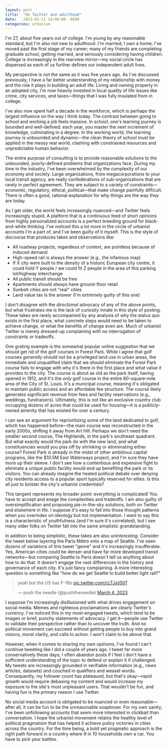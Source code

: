 ```yaml
---
layout: post
title:  "On Twitter and adulthood"
date:   2023-03-11 14:00:00 -0600
categories: urbanism
---
```


I'm 27, about five years out of college. I'm young by any reasonable standard, but I'm also not new to adulthood. I'm married; I own a home; I've moved past the first stage of my career; many of my friends are completing graduate school, getting married, and seriously considering having children. College is increasingly in the rearview mirror—my social circle has dispersed as each of us further defines our independent adult lives.
 
My perspective is not the same as it was five years ago. As I've discussed previously, I have a far better understanding of my relationship with money and the role it plays in building an adult life. Living and owning property in an adopted city, I'm now heavily invested in local quality of life issues like crime, city services, and taxes—things that I was fully insulated from in college. 

I've also now spent half a decade in the workforce, which is perhaps the largest influence on the way I think today. The contrast between going to school and working a job feels massive. In school, one's learning journey is bounded and well-defined; each year, you master the next increment of knowledge, culminating in a degree. In the working world, the learning journey is unbounded and dynamic—the clean theory of school must be applied in the messy real world, clashing with constrained resources and unpredictable human behavior.

The entire purpose of consulting is to provide reasonable solutions to the unbounded, poorly-defined problems that organizations face. During my time in the industry, I've been overwhelmed by the complexity of our economy and society. Large organizations, from megacorporations to your local transit agency, are really confederations of sub-organizations that are rarely in perfect agreement. They are subject to a variety of constraints—economic, regulatory, ethical, political—that make change painfully difficult. There is often a good, rational explanation for why things are the way they are today.

As I get older, the world feels increasingly nuanced—and Twitter feels increasingly stupid. A platform that is a continuous feed of short opinions from highly personalized accounts is a perfect breeding ground for black-and-white thinking. I've noticed this a lot more in the circle of urbanist accounts I'm a part of, and I've been guilty of it myself. This is the style of discourse that produces takes and observations like:

* All roadway projects, regardless of context, are pointless because of induced demand
* High-speed rail is always the answer (e.g., the infamous map)
* If X city were built to the density of a historic European city centre, it could hold Y people / we could fit Z people in the area of this parking lot/highway interchange
* All public transit should be free
* Apartments should always have ground-floor retail
* Sunbelt cities are not "real" cities
* Land value tax is the answer (I'm extremely guilty of this one)

I don't disagree with the *directional* advocacy of any of the above points, but what frustrates me is the lack of curiosity innate in this style of posting. These takes are rarely accompanied by any analysis of why the status quo exists in the first place, what concrete steps would need to be taken to achieve change, or what the benefits of change even are. Much of urbanist Twitter is merely dressed-up complaining with no interrogation of constraints or tradeoffs.

One grating example is the somewhat popular online suggestion that we should get rid of the golf courses in Forest Park. While I agree that golf courses *generally* should not be a privileged land use in urban areas, the immediate and unqualified claim that we should eliminate the Forest Park course fails to engage with why it's there in the first place and what value it provides to the city. The course is about as old as the park itself, having opened in 1912, and it's the *only* golf course in the entire 60-square-mile area of the City of St. Louis. It's a municipal course, meaning it's obligated to maintain public access and an affordable fee structure. The course likely generates significant revenue from fees and facility reservations (e.g., weddings, fundraisers). Ultimately, this is not like an exclusive country club occupying dozens of acres that could be used for housing—it is a publicly-owned amenity that has existed for over a century.

I can see an argument for reprioritizing some of the land dedicated to golf, which has happened before—the main course was reconstructed in the early 2000s, shifting it away from Art Hill. Perhaps we don't need the smaller second course, The Highlands, in the park's southeast quadrant. But what exactly would the park do with the new land, and what constituencies would you piss off by shrinking or elimninating either course? Forest Park is already in the midst of other ambitious capital programs, like the $10.5M East Waterways project, and I'm sure they have more up their sleeve. I don't see how a contentious and expensive fight to eliminate a unique public facility would end up benefiting the park or its visitors. You can already imagine the heated political debate over denying city residents access to a popular sport typically reserved for elites. Is this all just to bolster the city's urbanist credentials?

This tangent represents my broader point: everything is complicated! You have to accept and enage the complexities and tradeoffs. I am also guilty of oversimplification and proposing pie-in-the-sky solutions, both on Twitter and elsewhere in life. I suppose it's easy to fall into those thought patterns when you overindex on ideology but not implementation. I want to say this is a characteristic of youthfulness (and I'm sure it's correlated), but I see many older folks on Twitter fall into the same simplistic grandstanding.

In addition to being simplistic, these takes are also *uninteresting*. Consider the tweet below layering the Paris Métro onto a map of Seattle. I've seen *dozens* of variations of this tweet "genre" and it's increasingly insufferable. Yes, American cities could be denser and have far more developed transit networks—but comparing Seattle to Paris doesn't tell us anything about how to do that. It doesn't engage the vast differences in the history and governance of each city. It's just fancy complaining. A more interesting question is something like "how do we get Seattle to build better light rail?"

<blockquote class="twitter-tweet"><p lang="en" dir="ltr">yeah but the US has F-18s <a href="https://t.co/cLTJxli507">pic.twitter.com/cLTJxli507</a></p>&mdash; push the needle (@pushtheneedle) <a href="https://twitter.com/pushtheneedle/status/1631894372949315585?ref_src=twsrc%5Etfw">March 4, 2023</a></blockquote> <script async src="https://platform.twitter.com/widgets.js" charset="utf-8"></script>

I suppose I'm increasingly disillusioned with what drives engagement on social media. Memes and righteous proclamations are clearly Twitter's currency. I've noticed this in my most-engaged tweets, which tend to be images or brief, punchy statements of advocacy. I get it—people use Twitter to validate their perspective rather than to uncover the truth. And no political movement can succeed without getting people to buy into grand visions, moral clarity, and calls to action. I won't claim to be above that.

However, when it comes to sharing my own opinions, I've found I can't continue tweeting like I did a couple of years ago. I tweet far more conservatively these days; I often abandon posts if I feel I don't have a sufficient understanding of the topic to defend or explain it if challenged. My tweets are increasingly grounded in verifiable information (e.g., news articles, datasets) and couched in qualifiers and weasel words. Consequently, my follower count has plateaued, but that's okay—rapid growth would require debasing my content and would increase my exposure to the site's most unpleasant users. That wouldn't be fun, and having fun is the primary reason I use Twitter.

No social media account is obligated to be nuanced or even reasonable—after all, it can be fun to be the unreasonable soapboxer. For my own sanity, I've been unfollowing accounts that seem more interested in clickbait than conversation. I hope the urbanist movement retains the healthy level of political pragmatism that has helped it achieve policy victories in cities across the country. For the time being, a bold yet pragmatic approach is the right path forward in a country where 9 in 10 households own a car. You have to pick your battles.
